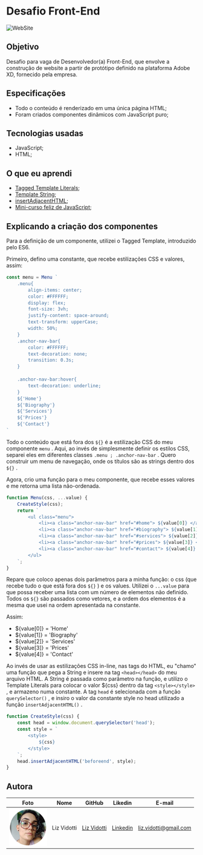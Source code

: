 # Desafio Front-End

![WebSite](./captured.gif?raw=true "WebSite")

## Objetivo

Desafio para vaga de Desenvolvedor(a) Front-End, que envolve a construção de website a partir de protótipo definido na plataforma Adobe XD, fornecido pela empresa.

## Especificações

* Todo o conteúdo é renderizado em uma única página HTML; 
* Foram criados componentes dinâmicos com JavaScript puro; 

## Tecnologias usadas

*   JavaScript; 
*   HTML; 

## O que eu aprendi

* [Tagged Template Literals](https://www.alura.com.br/artigos/tagged-template-literals); 
* [Template String](https://developer.mozilla.org/pt-BR/docs/Web/JavaScript/Reference/template_strings); 
* [insertAdjacentHTML](https://developer.mozilla.org/pt-BR/docs/Web/API/Element/insertAdjacentHTML); 
* [Mini-curso feliz de JavaScript](https://github.com/lizvidotti91/minicurso-js-marco-bruno-dev); 

## Explicando a criação dos componentes

Para a definição de um componente, utilizei o Tagged Template, introduzido pelo ES6.

Primeiro, defino uma constante, que recebe estilizações CSS e valores, assim:

``` javascript
const menu = Menu `
    .menu{
        align-items: center;
        color: #FFFFFF;
        display: flex;
        font-size: 3vh;
        justify-content: space-around;
        text-transform: upperCase;
        width: 50%;
    }
    .anchor-nav-bar{
        color: #FFFFFF;
        text-decoration: none;
        transition: 0.3s;
    }

    .anchor-nav-bar:hover{
        text-decoration: underline;
    }
    ${'Home'}
    ${'Biography'}
    ${'Services'}
    ${'Prices'}
    ${'Contact'}
`
```

Todo o conteúdo que está fora dos `${}` é a estilização CSS do meu componente `menu` . Aqui, ao invés de simplesmente definir os estilos CSS, separei eles em diferentes classes `.menu ; .anchor-nav-bar` . Quero construir um menu de navegação, onde os títulos são as strings dentro dos `${}` .

Agora, crio uma função para o meu componente, que recebe esses valores e me retorna uma lista não-ordenada.

``` javascript
function Menu(css, ...value) {
    CreateStyle(css);
    return `
        <ul class="menu">
            <li><a class="anchor-nav-bar" href="#home"> ${value[0]} </a></li>
            <li><a class="anchor-nav-bar" href="#biography"> ${value[1]} </a></li>
            <li><a class="anchor-nav-bar" href="#services"> ${value[2]} </a></li>
            <li><a class="anchor-nav-bar" href="#prices"> ${value[3]} </a></li>
            <li><a class="anchor-nav-bar" href="#contact"> ${value[4]} </a></li>
        </ul>
    `;
}
```

Repare que coloco apenas dois parâmetros para a minha função: o css (que recebe tudo o que está fora dos `${}` ) e os values. Utilizei o `...value` para que possa receber uma lista com um número de elementos não definido. Todos os `${}` são passados como vetores, e a ordem dos elementos é a mesma que usei na ordem apresentada na constante.

Assim:

* ${value[0]} = 'Home'
* ${value[1]} = 'Biography'
* ${value[2]} = 'Services'
* ${value[3]} = 'Prices'
* ${value[4]} = 'Contact'

Ao invés de usar as estilizações CSS in-line, nas tags do HTML, eu "chamo" uma função que pega a String e insere na tag `<head></head>` do meu arquivo HTML. A String é passada como parâmetro na função, e utilizo o Template Literals para colocar o valor ${css} dentro da tag `<style></style>` , e armazeno numa constante. A tag `head` é selecionada com a função `querySelector()` , e insiro o valor da constante style no head utilizado a função `insertAdjacentHTML()` .

``` javascript
function CreateStyle(css) {
    const head = window.document.querySelector('head');
    const style = `
        <style>
            ${css}
        </style>
    `;
    head.insertAdjacentHTML('beforeend', style);
}
```

## Autora

| Foto                                       | Nome        | GitHub                                         | Likedin                                                 | E-mail                |
| ------------------------------------------ | ----------- | ---------------------------------------------- | ------------------------------------------------------- | --------------------- |
| <img src="./img/perfil.png" width="100px"> | Liz Vidotti | [Liz Vidotti](https://github.com/lizvidotti91) | [Linkedin](https://www.linkedin.com/in/elisetevidotti/) | liz.vidotti@gmail.com |

